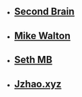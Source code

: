  - [Second Brain](https://www.ssp.sh/brain//)
	 - 
 - [Mike Walton](https://mwalton.me)
	 - 
 - [Seth MB](https://sethmb.xyz)
	 - 
 - [Jzhao.xyz](https://jzhao.xyz)
	 - 